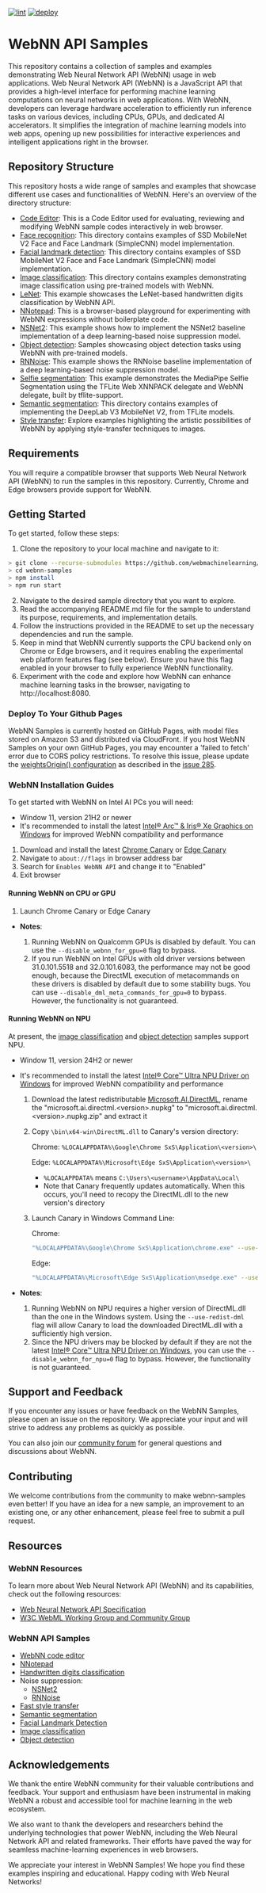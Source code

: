 [![lint](https://github.com/webmachinelearning/webnn-samples/workflows/lint/badge.svg)](https://github.com/webmachinelearning/webnn-samples/actions)
[![deploy](https://github.com/webmachinelearning/webnn-samples/workflows/deploy/badge.svg)](https://github.com/webmachinelearning/webnn-samples/actions)

# WebNN API Samples
This repository contains a collection of samples and examples demonstrating Web Neural Network API (WebNN) usage in web applications. Web Neural Network API (WebNN) is a JavaScript API that provides a high-level interface for performing machine learning computations on neural networks in web applications. With WebNN, developers can leverage hardware acceleration to efficiently run inference tasks on various devices, including CPUs, GPUs, and dedicated AI accelerators. It simplifies the integration of machine learning models into web apps, opening up new possibilities for interactive experiences and intelligent applications right in the browser.

## Repository Structure
This repository hosts a wide range of samples and examples that showcase different use cases and functionalities of WebNN. Here's an overview of the directory structure:    

* [Code Editor](/code): This is a Code Editor used for evaluating, reviewing and modifying WebNN sample codes interactively in web browser.
* [Face recognition](/face_recognition): This directory contains examples of SSD MobileNet V2 Face and Face Landmark (SimpleCNN) model implementation.
* [Facial landmark detection](/facial_landmark_detection): This directory contains examples of SSD MobileNet V2 Face and Face Landmark (SimpleCNN) model implementation.
* [Image classification](/image_classification): This directory contains examples demonstrating image classification using pre-trained models with WebNN.
* [LeNet](/lenet): This example showcases the LeNet-based handwritten digits classification by WebNN API.
* [NNotepad](/nnotepad): This is a browser-based playground for experimenting with WebNN expressions without boilerplate code.
* [NSNet2](/nsnet2): This example shows how to implement the NSNet2 baseline implementation of a deep learning-based noise suppression model.
* [Object detection](/object_detection): Samples showcasing object detection tasks using WebNN with pre-trained models.
* [RNNoise](/rnnoise): This example shows the RNNoise baseline implementation of a deep learning-based noise suppression model.
* [Selfie segmentation](/selfie_segmentation): This example demonstrates the MediaPipe Selfie Segmentation using the TFLite Web XNNPACK delegate and WebNN delegate, built by tflite-support.
* [Semantic segmentation](/semantic_segmentation): This directory contains examples of implementing the DeepLab V3 MobileNet V2, from TFLite models.
* [Style transfer](/style_transfer): Explore examples highlighting the artistic possibilities of WebNN by applying style-transfer techniques to images.

## Requirements
You will require a compatible browser that supports Web Neural Network API (WebNN) to run the samples in this repository. Currently, Chrome and Edge browsers provide support for WebNN.

## Getting Started
To get started, follow these steps:    
1. Clone the repository to your local machine and navigate to it:
 ```bash
> git clone --recurse-submodules https://github.com/webmachinelearning/webnn-samples
> cd webnn-samples
> npm install
> npm run start
```
2. Navigate to the desired sample directory that you want to explore.
3. Read the accompanying README.md file for the sample to understand its purpose, requirements, and implementation details.
4. Follow the instructions provided in the README to set up the necessary dependencies and run the sample.
5. Keep in mind that WebNN currently supports the CPU backend only on Chrome or Edge browsers, and it requires enabling the experimental web platform features flag (see below). Ensure you have this flag enabled in your browser to fully experience WebNN functionality.
6. Experiment with the code and explore how WebNN can enhance machine learning tasks in the browser, navigating to http://localhost:8080.

### Deploy To Your Github Pages

WebNN Samples is currently hosted on GitHub Pages, with model files stored on Amazon S3 and distributed via CloudFront. If you host WebNN Samples on your own GitHub Pages, you may encounter a 'failed to fetch' error due to CORS policy restrictions. To resolve this issue, please update the [weightsOrigin() configuration](https://github.com/webmachinelearning/webnn-samples/blob/master/common/utils.js#L6) as described in the [issue 285](https://github.com/webmachinelearning/webnn-samples/issues/285#issuecomment-2408988830).

### WebNN Installation Guides

To get started with WebNN on Intel AI PCs you will need:
* Window 11, version 21H2 or newer
* It's recommended to install the latest [Intel® Arc™ & Iris® Xe Graphics on Windows](https://www.intel.com/content/www/us/en/download/785597/intel-arc-iris-xe-graphics-windows.html) for improved WebNN compatibility and performance

1. Download and install the latest [Chrome Canary](https://www.google.com/chrome/canary/) or [Edge Canary](https://www.microsoft.com/en-us/edge/download/insider?form=MA13FJ)
2. Navigate to `about://flags` in browser address bar
3. Search for `Enables WebNN API` and change it to "Enabled"
4. Exit browser

#### Running WebNN on CPU or GPU
1. Launch Chrome Canary or Edge Canary

* **Notes**:

  1. Running WebNN on Qualcomm GPUs is disabled by default. You can use the `--disable_webnn_for_gpu=0` flag to bypass.
  2. If you run WebNN on Intel GPUs with old driver versions between 31.0.101.5518 and 32.0.101.6083, the performance may not be good enough, because the DirectML execution of metacommands on these drivers is disabled by default due to some stability bugs. You can use `--disable_dml_meta_commands_for_gpu=0` to bypass. However, the functionality is not guaranteed.

#### Running WebNN on NPU
At present, the [image classification](https://webmachinelearning.github.io/webnn-samples/image_classification/) and [object detection](https://webmachinelearning.github.io/webnn-samples/object_detection/) samples support NPU.

* Window 11, version 24H2 or newer
* It's recommended to install the latest [Intel® Core™ Ultra NPU Driver on Windows](https://www.intel.com/content/www/us/en/download/794734/intel-npu-driver-windows.html) for improved WebNN compatibility and performance

  1. Download the latest redistributable [Microsoft.AI.DirectML](https://www.nuget.org/packages/Microsoft.AI.DirectML/1.15.2), rename the "microsoft.ai.directml.\<version>.nupkg" to "microsoft.ai.directml.\<version>.nupkg.zip" and extract it
  2. Copy `\bin\x64-win\DirectML.dll` to Canary's version directory:

     Chrome: `%LOCALAPPDATA%\Google\Chrome SxS\Application\<version>\`

     Edge: `%LOCALAPPDATA%\Microsoft\Edge SxS\Application\<version>\`

      - `%LOCALAPPDATA%` means `C:\Users\<username>\AppData\Local\`
      - Note that Canary frequently updates automatically. When this occurs, you'll need to recopy the DirectML.dll to the new version's directory
  3. Launch Canary in Windows Command Line:

     Chrome:
     ```bash
     "%LOCALAPPDATA%\Google\Chrome SxS\Application\chrome.exe" --use-redist-dml
     ```
     Edge:
     ```bash
     "%LOCALAPPDATA%\Microsoft\Edge SxS\Application\msedge.exe" --use-redist-dml
     ```

* **Notes**:

  1. Running WebNN on NPU requires a higher version of DirectML.dll than the one in the Windows system. Using the `--use-redist-dml` flag will allow Canary to load the downloaded DirectML.dll with a sufficiently high version.
  2. Since the NPU drivers may be blocked by default if they are not the latest [Intel® Core™ Ultra NPU Driver on Windows](https://www.intel.com/content/www/us/en/download/794734/intel-npu-driver-windows.html), you can use the `--disable_webnn_for_npu=0` flag to bypass. However, the functionality is not guaranteed.

## Support and Feedback
If you encounter any issues or have feedback on the WebNN Samples, please open an issue on the repository. We appreciate your input and will strive to address any problems as quickly as possible.

You can also join our [community forum](https://webmachinelearning.github.io/) for general questions and discussions about WebNN.

## Contributing
We welcome contributions from the community to make webnn-samples even better! If you have an idea for a new sample, an improvement to an existing one, or any other enhancement, please feel free to submit a pull request.

## Resources
### WebNN Resources
To learn more about Web Neural Network API (WebNN) and its capabilities, check out the following resources:
* [Web Neural Network API Specification](https://webmachinelearning.github.io/webnn/)
* [W3C WebML Working Group and Community Group](https://webmachinelearning.github.io/)

### WebNN API Samples
* [WebNN code editor](https://webmachinelearning.github.io/webnn-samples/code/)
* [NNotepad](https://webmachinelearning.github.io/webnn-samples/nnotepad/)
* [Handwritten digits classification](https://webmachinelearning.github.io/webnn-samples/lenet/)
* Noise suppression:
  * [NSNet2](https://webmachinelearning.github.io/webnn-samples/nsnet2/)
  * [RNNoise](https://webmachinelearning.github.io/webnn-samples/rnnoise/)
* [Fast style transfer](https://webmachinelearning.github.io/webnn-samples/style_transfer/)
* [Semantic segmentation](https://webmachinelearning.github.io/webnn-samples/semantic_segmentation/)
* [Facial Landmark Detection](https://webmachinelearning.github.io/webnn-samples/facial_landmark_detection/)
* [Image classification](https://webmachinelearning.github.io/webnn-samples/image_classification/)
* [Object detection](https://webmachinelearning.github.io/webnn-samples/object_detection/)

## Acknowledgements
We thank the entire WebNN community for their valuable contributions and feedback. Your support and enthusiasm have been instrumental in making WebNN a robust and accessible tool for machine learning in the web ecosystem.

We also want to thank the developers and researchers behind the underlying technologies that power WebNN, including the Web Neural Network API and related frameworks. Their efforts have paved the way for seamless machine-learning experiences in web browsers.

We appreciate your interest in WebNN Samples! We hope you find these examples inspiring and educational. Happy coding with Web Neural Networks!

